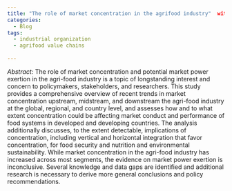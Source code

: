 ```yaml
---
title: "The role of market concentration in the agrifood industry"  with M. Hernández, M. Berrospi, K. Deconinck, J. Swinnen & R. Vos. IFPRI Discussion Paper 2168.
categories:
  - Blog
tags:
  - industrial organization
  - agrifood value chains
  
---
```

*Abstract:* The role of market concentration and potential market power exertion in the agri-food industry is a topic of longstanding interest and concern to policymakers, stakeholders, and researchers. This study provides a comprehensive overview of recent trends in market concentration upstream, midstream, and downstream the agri-food industry at the global, regional, and country level, and assesses how and to what extent concentration could be affecting market conduct and performance of food systems in developed and developing countries. The analysis additionally discusses, to the extent detectable, implications of concentration, including vertical and horizontal integration that favor concentration, for food security and nutrition and environmental sustainability. While market concentration in the agri-food industry has increased across most segments, the evidence on market power exertion is inconclusive. Several knowledge and data gaps are identified and additional research is necessary to derive more general conclusions and policy recommendations.




